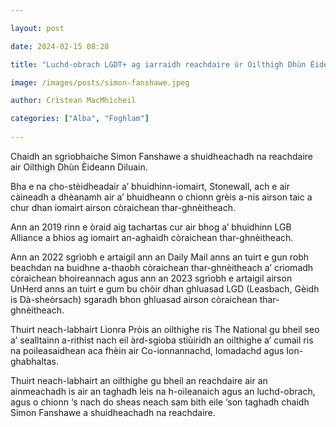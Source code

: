 ```yaml
---

layout: post

date: 2024-02-15 08:28

title: "Luchd-obrach LGDT+ ag iarraidh reachdaire ùr Oilthigh Dhùn Èideann a chur às a dhreuchd"

image: /images/posts/simon-fanshawe.jpeg

author: Crìstean MacMhìcheil

categories: ["Alba", "Foghlam"]
  
---
```


Chaidh an sgrìobhaiche Simon Fanshawe a shuidheachadh na reachdaire air Oilthigh Dhùn Èideann Diluain.

Bha e na cho-stèidheadair a’ bhuidhinn-iomairt, Stonewall, ach e air càineadh a dhèanamh air a’ bhuidheann o chionn grèis a-nis airson taic a chur dhan iomairt airson còraichean thar-ghnèitheach.

Ann an 2019 rinn e òraid aig tachartas cur air bhog a’ bhuidhinn LGB Alliance a bhios ag iomairt an-aghaidh còraichean thar-ghnèitheach.

Ann an 2022 sgrìobh e artaigil ann an Daily Mail anns an tuirt e gun robh beachdan na buidhne a-thaobh còraichean thar-ghnèitheach a’ criomadh còraichean bhoireannach agus ann an 2023 sgrìobh e artaigil airson UnHerd anns an tuirt e gum bu chòir dhan ghluasad LGD (Leasbach, Gèidh is Dà-sheòrsach) sgaradh bhon ghluasad airson còraichean thar-ghnèitheach.

Thuirt neach-labhairt Lìonra Pròis an oilthighe ris The National gu bheil seo a’ sealltainn a-rithist nach eil àrd-sgioba stiùiridh an oilthighe a’ cumail ris na poileasaidhean aca fhèin air Co-ionnannachd, Iomadachd agus Ion-ghabhaltas.

Thuirt neach-labhairt an oilthighe gu bheil an reachdaire air an ainmeachadh is air an taghadh leis na h-oileanaich agus an luchd-obrach, agus o chionn ‘s nach do sheas neach sam bith eile ‘son taghadh chaidh Simon Fanshawe a shuidheachadh na reachdaire.
